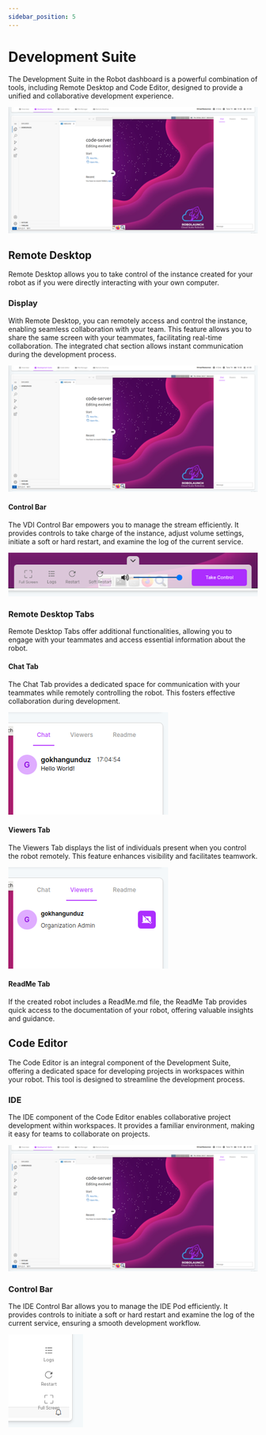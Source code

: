 ```yaml
---
sidebar_position: 5
---
```


# Development Suite
The Development Suite in the Robot dashboard is a powerful combination of tools, including Remote Desktop and Code Editor, designed to provide a unified and collaborative development experience.

![Remote Desktop allows you to remotely control the instance created for your robot as if you were controlling your own computer.](https://raw.githubusercontent.com/robolaunch/trademark/main/repository-media/docs/user-guide/environments/robot/dashboard/img/dev-suite.png)

## Remote Desktop

Remote Desktop allows you to take control of the instance created for your robot as if you were directly interacting with your own computer.

### Display
With Remote Desktop, you can remotely access and control the instance, enabling seamless collaboration with your team. This feature allows you to share the same screen with your teammates, facilitating real-time collaboration. The integrated chat section allows instant communication during the development process.

![Remote Desktop allows you to remotely control the instance created for your robot as if you were controlling your own computer.](https://raw.githubusercontent.com/robolaunch/trademark/main/repository-media/docs/user-guide/environments/robot/dashboard/img/dev-suite.png)

#### Control Bar
The VDI Control Bar empowers you to manage the stream efficiently. It provides controls to take charge of the instance, adjust volume settings, initiate a soft or hard restart, and examine the log of the current service.

![Remote Desktop allows you to remotely control the instance created for your robot as if you were controlling your own computer.](https://raw.githubusercontent.com/robolaunch/trademark/main/repository-media/docs/user-guide/environments/robot/dashboard/img/vdi-control.png)

### Remote Desktop Tabs
Remote Desktop Tabs offer additional functionalities, allowing you to engage with your teammates and access essential information about the robot.

#### Chat Tab
The Chat Tab provides a dedicated space for communication with your teammates while remotely controlling the robot. This fosters effective collaboration during development.

![It is a tab that allows you to talk to your teammates while controlling the computer remotely.](https://raw.githubusercontent.com/robolaunch/trademark/main/repository-media/docs/user-guide/environments/robot/dashboard/img/vdi-chat.png)

#### Viewers Tab
The Viewers Tab displays the list of individuals present when you control the robot remotely. This feature enhances visibility and facilitates teamwork.

![This is the tab where you can see who is here when you control the computer remotely with your teammates.](https://raw.githubusercontent.com/robolaunch/trademark/main/repository-media/docs/user-guide/environments/robot/dashboard/img/vdi-viewers.png)

#### ReadMe Tab
If the created robot includes a ReadMe.md file, the ReadMe Tab provides quick access to the documentation of your robot, offering valuable insights and guidance.

## Code Editor
The Code Editor is an integral component of the Development Suite, offering a dedicated space for developing projects in workspaces within your robot. This tool is designed to streamline the development process.

### IDE
The IDE component of the Code Editor enables collaborative project development within workspaces. It provides a familiar environment, making it easy for teams to collaborate on projects.

![Code editor allows you to develop your projects in workspaces in your robot. It is no different from MVC.](https://raw.githubusercontent.com/robolaunch/trademark/main/repository-media/docs/user-guide/environments/robot/dashboard/img/dev-suite.png)

### Control Bar
The IDE Control Bar allows you to manage the IDE Pod efficiently. It provides controls to initiate a soft or hard restart and examine the log of the current service, ensuring a smooth development workflow.

![Control Bar](https://raw.githubusercontent.com/robolaunch/trademark/main/repository-media/docs/user-guide/environments/robot/dashboard/img/code-editor-bar.png)